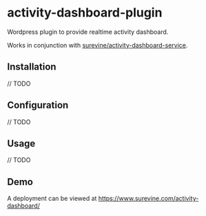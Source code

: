 activity-dashboard-plugin
=========================

Wordpress plugin to provide realtime activity dashboard.

Works in conjunction with [surevine/activity-dashboard-service](https://github.com/surevine/activity-dashboard-service).

## Installation

// TODO

## Configuration

// TODO

## Usage

// TODO

## Demo

A deployment can be viewed at https://www.surevine.com/activity-dashboard/
